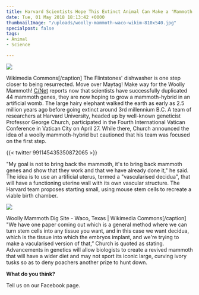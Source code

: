 ```yaml
---
title: Harvard Scientists Hope This Extinct Animal Can Make a 'Mammoth' Comeback
date: Tue, 01 May 2018 18:13:42 +0000
thumbnailImage: "/uploads/woolly-mammoth-waco-wikim-810x540.jpg"
specialpost: false
tags:
- Animal
- Science

---
```

![](http://newsattorneys.staging.wpengine.com/wp-content/uploads/2018/05/woolly-mammoth-wikim-commons.jpg) 

Wikimedia Commons\[/caption\] The Flintstones' dishwasher is one step closer to being resurrected. Move over Maytag! Make way for the Woolly Mammoth! [C/Net](https://www.cnet.com/news/artificial-womb-could-grow-mammoth-elephant-hybrid-harvard-researchers/) reports now that scientists have successfully duplicated 44 mammoth genes, they are now hoping to grow a mammoth-hybrid in an artificial womb. The large hairy elephant walked the earth as early as 2.5 million years ago before going extinct around 3rd millennium B.C. A team of researchers at Harvard University, headed up by well-known geneticist Professor George Church, participated in the Fourth International Vatican Conference in Vatican City on April 27. While there, Church announced the idea of a woolly mammoth-hybrid but cautioned that his team was focused on the first step. 

{{< twitter 991145435350872065 >}}

"My goal is not to bring back the mammoth, it's to bring back mammoth genes and show that they work and that we have already done it," he said. The idea is to use an artificial uterus, termed a "vascularised decidua", that will have a functioning uterine wall with its own vascular structure. The Harvard team proposes starting small, using mouse stem cells to recreate a viable birth chamber. 

![](http://newsattorneys.staging.wpengine.com/wp-content/uploads/2018/05/woolly-mammoth-waco-wikim.jpg) 

Woolly Mammoth Dig Site - Waco, Texas | Wikimedia Commons\[/caption\] "We have one paper coming out which is a general method where we can turn stem cells into any tissue you want, and in this case we want decidua, which is the tissue into which the embryos implant, and we're trying to make a vacularised version of that,” Church is quoted as stating. Advancements in genetics will allow biologists to create a revived mammoth that will have a wider diet and may not sport its iconic large, curving ivory tusks so as to deny poachers another prize to hunt down.

**What do you think?**

Tell us on our Facebook page.